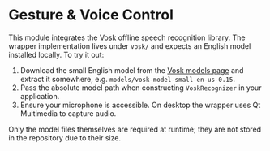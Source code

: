 # Gesture & Voice Control

This module integrates the [Vosk](https://alphacephei.com/vosk/) offline speech
recognition library. The wrapper implementation lives under `vosk/` and expects
an English model installed locally. To try it out:

1. Download the small English model from the [Vosk models page](https://alphacephei.com/vosk/models) and extract it somewhere, e.g. `models/vosk-model-small-en-us-0.15`.
2. Pass the absolute model path when constructing `VoskRecognizer` in your
   application.
3. Ensure your microphone is accessible. On desktop the wrapper uses Qt
   Multimedia to capture audio.

Only the model files themselves are required at runtime; they are not stored in
the repository due to their size.
